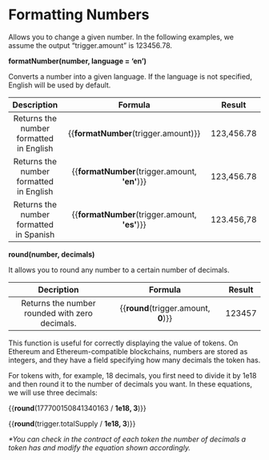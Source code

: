 # Formatting Numbers

Allows you to change a given number. In the following examples, we assume the output “trigger.amount” is 123456.78.

**formatNumber(number, language = ‘en’)**

Converts a number into a given language. If the language is not specified, English will be used by default.

<table><thead><tr><th align="center">Description</th><th width="333.3333333333333" align="center">Formula</th><th align="center">Result</th></tr></thead><tbody><tr><td align="center">Returns the number formatted in English</td><td align="center">{{<strong>formatNumber</strong>(trigger.amount)}}</td><td align="center">123,456.78</td></tr><tr><td align="center">Returns the number formatted in English</td><td align="center">{{<strong>formatNumber</strong>(trigger.amount, <strong>'en'</strong>)}}</td><td align="center">123,456.78</td></tr><tr><td align="center">Returns the number formatted in Spanish</td><td align="center">{{<strong>formatNumber</strong>(trigger.amount, <strong>'es'</strong>)}}</td><td align="center">123.456,78</td></tr></tbody></table>

**round(number, decimals)**

It allows you to round any number to a certain number of decimals.

<table><thead><tr><th width="312.3333333333333" align="center">Decription</th><th width="247" align="center">Formula</th><th align="center">Result</th></tr></thead><tbody><tr><td align="center">Returns the number rounded with zero decimals.</td><td align="center">{{<strong>round</strong>(trigger.amount, <strong>0</strong>)}}</td><td align="center">123457</td></tr></tbody></table>

This function is useful for correctly displaying the value of tokens. On Ethereum and Ethereum-compatible blockchains, numbers are stored as integers, and they have a field specifying how many decimals the token has.

For tokens with, for example, 18 decimals, you first need to divide it by 1e18 and then round it to the number of decimals you want. In these equations, we will use three decimals:

\{{**round**(177700150841340163 / **1e18, 3**)\}}&#x20;

\{{**round**(trigger.totalSupply / **1e18, 3**)\}}



_\*You can check in the contract of each token the number of decimals a token has and modify the equation shown accordingly._

